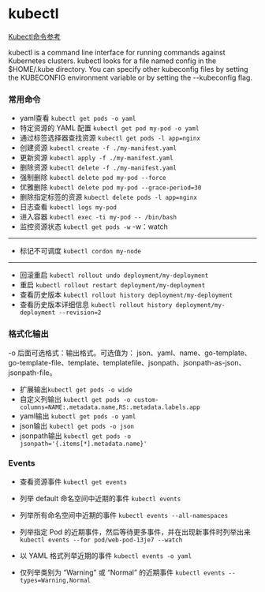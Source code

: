 

# kubectl 
[Kubectl命令参考](https://kubernetes.io/zh-cn/docs/reference/kubectl/generated/kubectl/)  

 kubectl is a command line interface for running commands against Kubernetes clusters. kubectl looks for a file named config in the $HOME/.kube directory. You can specify other kubeconfig files by setting the KUBECONFIG environment variable or by setting the --kubeconfig flag.
### 常用命令
- yaml查看 `kubectl get pods -o yaml`
- 特定资源的 YAML 配置  `kubectl get pod my-pod -o yaml`
- 通过标签选择器查找资源 `kubectl get pods -l app=nginx`
- 创建资源 `kubectl create -f ./my-manifest.yaml`
- 更新资源 `kubectl apply -f ./my-manifest.yaml` 
- 删除资源 `kubectl delete -f ./my-manifest.yaml`
- 强制删除 `kubectl delete pod my-pod --force`
- 优雅删除 `kubectl delete pod my-pod --grace-period=30`
- 删除指定标签的资源 `kubectl delete pods -l app=nginx`
- 日志查看 `kubectl logs my-pod`
- 进入容器 `kubectl exec -ti my-pod -- /bin/bash`
- 监控资源状态 `kubectl get pods -w`  -w：watch
---
- 标记不可调度 `kubectl cordon my-node`
---
- 回滚重启 `kubectl rollout undo deployment/my-deployment`
- 重启 `kubectl rollout restart deployment/my-deployment`
- 查看历史版本 `kubectl rollout history deployment/my-deployment`
- 查看历史版本详细信息 `kubectl rollout history deployment/my-deployment --revision=2`

### 格式化输出 
-o 后面可选格式：输出格式。可选值为： json、yaml、name、go-template、go-template-file、template、templatefile、jsonpath、jsonpath-as-json、jsonpath-file。
- 扩展输出`kubectl get pods -o wide`
- 自定义列输出 `kubectl get pods -o custom-columns=NAME:.metadata.name,RS:.metadata.labels.app`
- yaml输出 `kubectl get pods -o yaml`
- json输出 `kubectl get pods -o json`
- jsonpath输出 `kubectl get pods -o jsonpath='{.items[*].metadata.name}'`

### Events
- 查看资源事件 `kubectl get events`
- 列举 default 命名空间中近期的事件
  `kubectl events`

- 列举所有命名空间中近期的事件
  `kubectl events --all-namespaces`

- 列举指定 Pod 的近期事件，然后等待更多事件，并在出现新事件时列举出来
  `kubectl events --for pod/web-pod-13je7 --watch`

- 以 YAML 格式列举近期的事件
  `kubectl events -o yaml`

- 仅列举类别为 “Warning” 或 “Normal” 的近期事件
  `kubectl events --types=Warning,Normal`